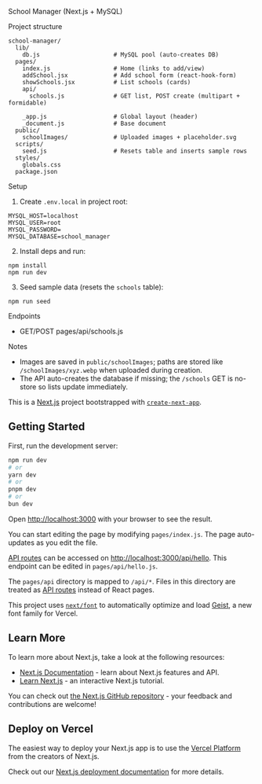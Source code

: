 School Manager (Next.js + MySQL)

Project structure

```
school-manager/
  lib/
    db.js                     # MySQL pool (auto-creates DB)
  pages/
    index.js                  # Home (links to add/view)
    addSchool.jsx             # Add school form (react-hook-form)
    showSchools.jsx           # List schools (cards)
    api/
      schools.js              # GET list, POST create (multipart + formidable)
      
    _app.js                   # Global layout (header)
    _document.js              # Base document
  public/
    schoolImages/             # Uploaded images + placeholder.svg
  scripts/
    seed.js                   # Resets table and inserts sample rows
  styles/
    globals.css
  package.json
```

Setup

1) Create `.env.local` in project root:

```
MYSQL_HOST=localhost
MYSQL_USER=root
MYSQL_PASSWORD=
MYSQL_DATABASE=school_manager
```

2) Install deps and run:

```
npm install
npm run dev
```

3) Seed sample data (resets the `schools` table):

```
npm run seed
```

Endpoints

- GET/POST pages/api/schools.js

Notes

- Images are saved in `public/schoolImages`; paths are stored like `/schoolImages/xyz.webp` when uploaded during creation.
- The API auto-creates the database if missing; the `/schools` GET is no-store so lists update immediately.

This is a [Next.js](https://nextjs.org) project bootstrapped with [`create-next-app`](https://nextjs.org/docs/pages/api-reference/create-next-app).

## Getting Started

First, run the development server:

```bash
npm run dev
# or
yarn dev
# or
pnpm dev
# or
bun dev
```

Open [http://localhost:3000](http://localhost:3000) with your browser to see the result.

You can start editing the page by modifying `pages/index.js`. The page auto-updates as you edit the file.

[API routes](https://nextjs.org/docs/pages/building-your-application/routing/api-routes) can be accessed on [http://localhost:3000/api/hello](http://localhost:3000/api/hello). This endpoint can be edited in `pages/api/hello.js`.

The `pages/api` directory is mapped to `/api/*`. Files in this directory are treated as [API routes](https://nextjs.org/docs/pages/building-your-application/routing/api-routes) instead of React pages.

This project uses [`next/font`](https://nextjs.org/docs/pages/building-your-application/optimizing/fonts) to automatically optimize and load [Geist](https://vercel.com/font), a new font family for Vercel.

## Learn More

To learn more about Next.js, take a look at the following resources:

- [Next.js Documentation](https://nextjs.org/docs) - learn about Next.js features and API.
- [Learn Next.js](https://nextjs.org/learn-pages-router) - an interactive Next.js tutorial.

You can check out [the Next.js GitHub repository](https://github.com/vercel/next.js) - your feedback and contributions are welcome!

## Deploy on Vercel

The easiest way to deploy your Next.js app is to use the [Vercel Platform](https://vercel.com/new?utm_medium=default-template&filter=next.js&utm_source=create-next-app&utm_campaign=create-next-app-readme) from the creators of Next.js.

Check out our [Next.js deployment documentation](https://nextjs.org/docs/pages/building-your-application/deploying) for more details.

